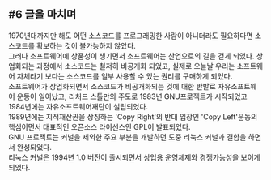 #6 글을 마치며
---
 1970년대까지만 해도 어떤 소스코드를 프로그래밍한 사람이 아니더라도 필요하다면 소스코드를 확보하는 것이 불가능하지 않았다.<br>
그러나 소프트웨어에 상품성이 생기면서 소프트웨어는 산업으로의 길을 걷게 되었다. 상업화되는 과정에서 소스코드는 철저히 비공개화 되었고,
실제로 오늘날 우리는 소프트웨어 자체라기 보다는 소스코드를 일부 사용할 수 있는 권리를 구매하게 되었다.<br>
소프트웨어가 상업화되면서 소스코드가 비공개화되는 것에 대한 반발로 자유소프트웨어 운동이 일어났고, 리처드 스톨만의 주도로 1983년 GNU프로젝트가 시작되었고 1984년에는 자유소프트웨어재단이 설립되었다.<br>
1989년에는 지적재산권을 상징하는 'Copy Right'의 반대 입장인 'Copy Left'운동의 핵심이면서 대표적인 오픈소스 라이선스인 GPL이 발표되었다.<br>
GNU 프로젝트는 커널을 제외한 주요 부분을 개발하던 도중 리눅스 커널과 결합을 하면서 완성되었다.<br>
리눅스 커널은 1994년 1.0 버전이 출시되면서 상업용 운영체제와 경쟁가능성을 보이게 되었다.<br>
<br>

